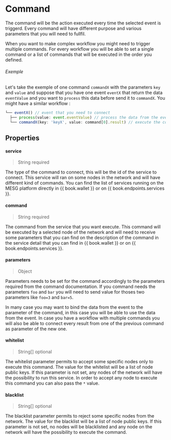 # Command

The command will be the action executed every time the selected event is triggerd. Every command will have different purpose and various parameters that you will need to fullfil.

When you want to make complex workflow you might need to trigger multiple commands. For every workflow you will be able to set a single command or a list of commands that will be executed in the order you defined.

###### Exemple

Let's take the exemple of one command `commandX` with the parameters `key` and `value` and suppose that you have one event `eventX` that return the data `eventValue` and you want to `process` this data before send it to `commandX`. You might have a similar workflow :

```javascript
└── eventX() // event that you need to connect
  ├── process(value: event.eventValue) // process the data from the event with the value from the event
  └── commandX(key: 'keyX', value: command[0].result) // execute the command with the key 'keyX' and the value from the result of the command[0]
```

## Properties

#### service

> String required

The type of the command to connect, this will be the id of the service to connect. This service will ran on some nodes in the network and will have different kind of commands. You can find the list of services running on the MESG platform directly in {{ book.wallet }} or on {{ book.endpoints.services }}.

#### command

> String required

The command from the service that you want execute. This command will be executed by a selected node of the network and will need to receive some parameters that you can find on the description of the command in the service detail that you can find in {{ book.wallet }} or on {{ book.endpoints.services }}.

#### parameters

> Object

Parameters needs to be set for the command accordingly to the parameters required from the command documentation. If you command needs the parameters `foo` and `bar` you will need to send value for thoses two parameters like `foo=3` and `bar=5`.

In many case you may want to bind the data from the event to the parameter of the command, in this case you will be able to use the data from the event. In case you have a workflow with multiple commands you will also be able to connect every result from one of the previous command as parameter of the new one.

#### whitelist

> String[] optional

The whitelist parameter permits to accept some specific nodes only to execute this command. The value for the whitelist will be a list of node public keys. If this parameter is not set, any nodes of the network will have the possibility to run this service. In order to accept any node to execute this command you can also pass the `*` value. 

#### blacklist

> String[] optional

The blacklist parameter permits to reject some specific nodes from the network. The value for the blacklist will be a list of node public keys. If this parameter is not set, no nodes will be blacklisted and any node on the network will have the possibility to execute the command.
